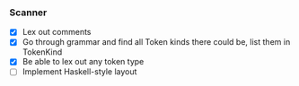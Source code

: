 ### Scanner
- [x] Lex out comments
- [x] Go through grammar and find all Token kinds there could be, list them in TokenKind
- [x] Be able to lex out any token type
- [ ] Implement Haskell-style layout